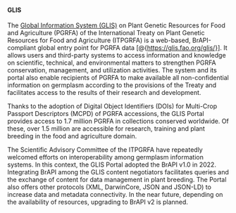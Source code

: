 #### GLIS

<!-- Marco M -->
The [Global Information System (GLIS)](https://glis.fao.org/glis/) on Plant Genetic Resources for Food and Agriculture (PGRFA) of the International Treaty on Plant Genetic Resources for Food and Agriculture (ITPGRFA) is a web-based, BrAPI-compliant global entry point for PGRFA data [@{https://glis.fao.org/glis/}]. It allows users and third-party systems to access information and knowledge on scientific, technical, and environmental matters to strengthen PGRFA conservation, management, and utilization activities. The system and its portal also enable recipients of PGRFA to make available all non-confidential information on germplasm according to the provisions of the Treaty and facilitates access to the results of their research and development. 
 
Thanks to the adoption of Digital Object Identifiers (DOIs) for Multi-Crop Passport Descriptors (MCPD) of PGRFA accessions, the GLIS Portal provides access to 1.7 million PGRFA in collections conserved worldwide. Of these, over 1.5 million are accessible for research, training and plant breeding in the food and agriculture domain.
 
The Scientific Advisory Committee of the ITPGRFA have repeatedly welcomed efforts on interoperability among germplasm information systems. In this context, the GLIS Portal adopted the BrAPI v1.0 in 2022. Integrating BrAPI among the GLIS content negotiators facilitates queries and the exchange of content for data management in plant breeding. The Portal also offers other protocols (XML, DarwinCore, JSON and JSON-LD) to increase data and metadata connectivity. In the near future, depending on the availability of resources, upgrading to BrAPI v2 is planned.
